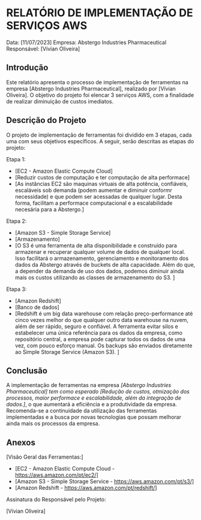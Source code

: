 # RELATÓRIO DE IMPLEMENTAÇÃO DE SERVIÇOS AWS

Data: [11/07/2023]
Empresa: Abstergo Industries Pharmaceutical
Responsável: [Vívian Oliveira]

## Introdução
Este relatório apresenta o processo de implementação de ferramentas na empresa [Abstergo Industries Pharmaceutical], realizado por [Vívian Oliveira]. O objetivo do projeto foi elencar 3 serviços AWS, com a finalidade de realizar diminuição de custos imediatos.

## Descrição do Projeto
O projeto de implementação de ferramentas foi dividido em 3 etapas, cada uma com seus objetivos específicos. A seguir, serão descritas as etapas do projeto:

Etapa 1: 
- [EC2 - Amazon Elastic Compute Cloud]
- [Reduzir custos de computação e ter computação de alta performace]
- [As instâncias EC2 são maquinas virtuais de alta potência, confiáveis, escaláveis sob demanda (podem aumentar e diminuir conformr necessidade) e que podem ser acessadas de qualquer lugar. Desta forma, facilitam a performace computacional e a escalabilidade necesária para a Abstergo.]

Etapa 2: 
- [Amazon S3 - Simple Storage Service]
- [Armazenamento]
- [O S3 é uma ferramenta de alta disponibilidade e construído para armazenar e recuperar qualquer volume de dados de qualquer local. Isso facilitará o armazenamento, gerenciamento e monitoramento dos dados da Abstergo através de buckets de alta capacidade. Além do que, a depender da demanda de uso dos dados, podemos diminuir ainda mais os custos utilizando as classes de armazenamento do S3. ]

Etapa 3: 
- [Amazon Redshift]
- [Banco de dados]
- [Redshift é um big data warehouse com relação preço-performance até cinco vezes melhor do que qualquer outro data warehouse na nuvem, além de ser rápido, seguro e confiável. A ferramenta evitar silos e estabelecer uma única referência para os dados da empresa, como repositório central, a empresa pode capturar todos os dados de uma vez, com pouco esforço manual. Os backups são enviados diretamente ao Simple Storage Service (Amazon S3). ]



## Conclusão
A implementação de ferramentas na empresa *[Abstergo Industries Pharmaceutical] tem como esperado [Redução de custos, otmização dos processos, maior performace e escalabilidade, além da integração de dados.]*, o que aumentará a eficiência e a produtividade da empresa. Recomenda-se a continuidade da utilização das ferramentas implementadas e a busca por novas tecnologias que possam melhorar ainda mais os processos da empresa.

## Anexos

[Visão Geral das Ferramentas:]
- [EC2 - Amazon Elastic Compute Cloud - https://aws.amazon.com/pt/ec2/]
- [Amazon S3 - Simple Storage Service - https://aws.amazon.com/pt/s3/]
- [Amazon Redshift - https://aws.amazon.com/pt/redshift/]



Assinatura do Responsável pelo Projeto:

[Vívian Oliveira]
